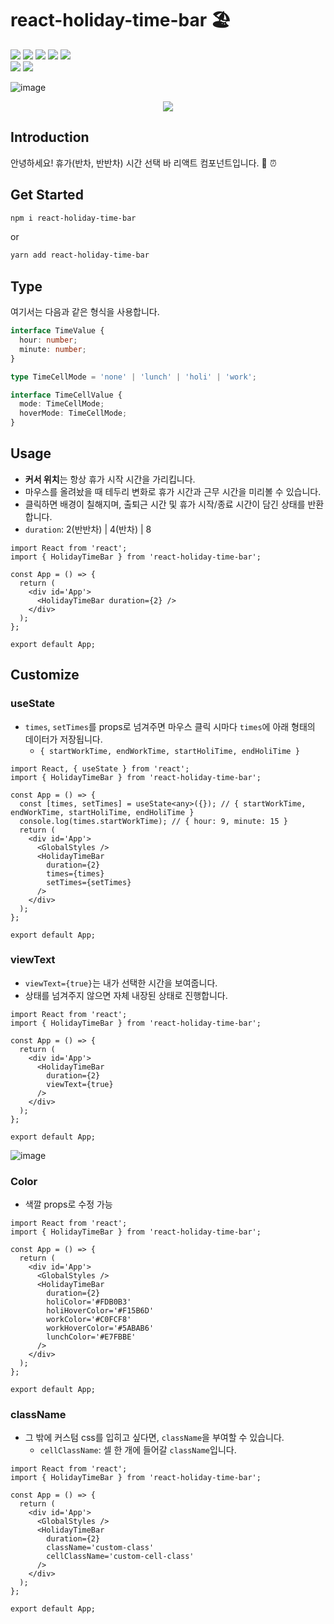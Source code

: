 # react-holiday-time-bar 🏖️

<div>
  <a href="#" target="_blank"><img src="https://img.shields.io/badge/ESNext-F7DF1E?style=social&logo=javascript&logoColor=F7DF1E"/></a>
  <a href="#" target="_blank"><img src="https://img.shields.io/badge/v4.7.4-3178C6?style=social&logo=typescript&logoColor=3178C6"/></a>
  <a href="#" target="_blank"><img src="https://img.shields.io/badge/v18.2.0-61DAFB?style=social&logo=react&logoColor=61DAFB"/></a>
  <a href="#" target="_blank"><img src="https://img.shields.io/badge/v5.3.5-DB7093?style=social&logo=styled-components&logoColor=DB7093"/></a>
  <a href="#" target="_blank"><img src="https://img.shields.io/badge/v2.6.2-FBBE24?label=Parcel&style=social&logo=hackthebox&logoColor=FBBE24"/></a>
</div>

<div>  
  <a href="https://www.npmjs.com/package/react-holiday-time-bar" target="_blank"><img src="https://img.shields.io/npm/dy/react-holiday-time-bar?style=social&logo=npm"/></a>
  <a href="#" target="_blank"><img src="https://img.shields.io/github/stars/leemir/react-holiday-time-bar?style=social"/></a>
</div>

![image](https://user-images.githubusercontent.com/42960217/180602981-e30cc35a-f9c3-4b56-8cb4-093ff9e9f568.png)

<div align='center'>
  <a href="#" target="_blank"><img src="https://hits.seeyoufarm.com/api/count/incr/badge.svg?url=https%3A%2F%2Fgithub.com%2FLeeMir%2Freact-holiday-time-bar&count_bg=%23574142&title_bg=%23F15B6D&icon=googlekeep.svg&icon_color=%23E7E7E7&title=hits&edge_flat=false"/></a>
</div>

## Introduction

안녕하세요! 휴가(반차, 반반차) 시간 선택 바 리액트 컴포넌트입니다. 📅 ⏰

## Get Started

```bash
npm i react-holiday-time-bar
```

or

```bash
yarn add react-holiday-time-bar
```

## Type

여기서는 다음과 같은 형식을 사용합니다.

```typescript
interface TimeValue {
  hour: number;
  minute: number;
}

type TimeCellMode = 'none' | 'lunch' | 'holi' | 'work';

interface TimeCellValue {
  mode: TimeCellMode;
  hoverMode: TimeCellMode;
}
```

## Usage

- **커서 위치**는 항상 휴가 시작 시간을 가리킵니다.
- 마우스를 올려놨을 때 테두리 변화로 휴가 시간과 근무 시간을 미리볼 수 있습니다.
- 클릭하면 배경이 칠해지며, 출퇴근 시간 및 휴가 시작/종료 시간이 담긴 상태를 반환합니다.
- `duration`: 2(반반차) | 4(반차) | 8

```React
import React from 'react';
import { HolidayTimeBar } from 'react-holiday-time-bar';

const App = () => {
  return (
    <div id='App'>
      <HolidayTimeBar duration={2} />
    </div>
  );
};

export default App;
```

## Customize

### useState

- `times`, `setTimes`를 props로 넘겨주면 마우스 클릭 시마다 `times`에 아래 형태의 데이터가 저장됩니다.
  - `{ startWorkTime, endWorkTime, startHoliTime, endHoliTime }`

```React
import React, { useState } from 'react';
import { HolidayTimeBar } from 'react-holiday-time-bar';

const App = () => {
  const [times, setTimes] = useState<any>({}); // { startWorkTime, endWorkTime, startHoliTime, endHoliTime }
  console.log(times.startWorkTime); // { hour: 9, minute: 15 }
  return (
    <div id='App'>
      <GlobalStyles />
      <HolidayTimeBar
        duration={2}
        times={times}
        setTimes={setTimes}
      />
    </div>
  );
};

export default App;
```

### viewText

- `viewText={true}`는 내가 선택한 시간을 보여줍니다.
- 상태를 넘겨주지 않으면 자체 내장된 상태로 진행합니다.

```React
import React from 'react';
import { HolidayTimeBar } from 'react-holiday-time-bar';

const App = () => {
  return (
    <div id='App'>
      <HolidayTimeBar
        duration={2}
        viewText={true}
      />
    </div>
  );
};

export default App;
```

![image](https://i.imgur.com/ic6hMHg.png)

### Color

- 색깔 props로 수정 가능

```React
import React from 'react';
import { HolidayTimeBar } from 'react-holiday-time-bar';

const App = () => {
  return (
    <div id='App'>
      <GlobalStyles />
      <HolidayTimeBar
        duration={2}
        holiColor='#FDB0B3'
        holiHoverColor='#F15B6D'
        workColor='#C0FCF8'
        workHoverColor='#5ABAB6'
        lunchColor='#E7FBBE'
      />
    </div>
  );
};

export default App;
```

### className

- 그 밖에 커스텀 css를 입히고 싶다면, `className`을 부여할 수 있습니다.
  - `cellClassName`: 셀 한 개에 들어갈 `className`입니다.

```React
import React from 'react';
import { HolidayTimeBar } from 'react-holiday-time-bar';

const App = () => {
  return (
    <div id='App'>
      <GlobalStyles />
      <HolidayTimeBar
        duration={2}
        className='custom-class'
        cellClassName='custom-cell-class'
      />
    </div>
  );
};

export default App;
```
